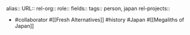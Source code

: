 alias::
URL::
rel-org::
role::
fields::
tags:: person, japan
rel-projects::


- #collaborator #[[Fresh Alternatives]] #history #Japan #[[Megaliths of Japan]]

